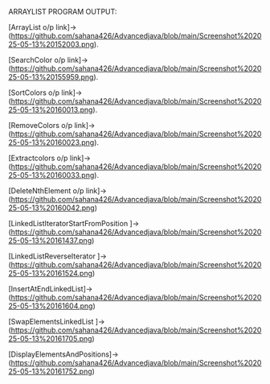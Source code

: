 ARRAYLIST PROGRAM OUTPUT:

[ArrayList o/p link]->(https://github.com/sahana426/Advancedjava/blob/main/Screenshot%202025-05-13%20152003.png).

[SearchColor o/p link]->(https://github.com/sahana426/Advancedjava/blob/main/Screenshot%202025-05-13%20155959.png).

[SortColors o/p link]->(https://github.com/sahana426/Advancedjava/blob/main/Screenshot%202025-05-13%20160013.png).

[RemoveColors o/p link]->(https://github.com/sahana426/Advancedjava/blob/main/Screenshot%202025-05-13%20160023.png).

[Extractcolors o/p link]->(https://github.com/sahana426/Advancedjava/blob/main/Screenshot%202025-05-13%20160033.png).

[DeleteNthElement o/p link]->(https://github.com/sahana426/Advancedjava/blob/main/Screenshot%202025-05-13%20160042.png)

[LinkedListIteratorStartFromPosition ]->(https://github.com/sahana426/Advancedjava/blob/main/Screenshot%202025-05-13%20161437.png)

[LinkedListReverseIterator ]->(https://github.com/sahana426/Advancedjava/blob/main/Screenshot%202025-05-13%20161524.png)

[InsertAtEndLinkedList]->(https://github.com/sahana426/Advancedjava/blob/main/Screenshot%202025-05-13%20161604.png)

[SwapElementsLinkedList ]->(https://github.com/sahana426/Advancedjava/blob/main/Screenshot%202025-05-13%20161705.png)

[DisplayElementsAndPositions]->(https://github.com/sahana426/Advancedjava/blob/main/Screenshot%202025-05-13%20161752.png)


